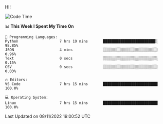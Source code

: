 HI! 
<!--START_SECTION:waka-->
![Code Time](http://img.shields.io/badge/Code%20Time-180%20hrs%2051%20mins-blue)

📊 **This Week I Spent My Time On** 

```text
💬 Programming Languages: 
Python                   7 hrs 10 mins       ████████████████████████░   98.85% 
JSON                     4 mins              ░░░░░░░░░░░░░░░░░░░░░░░░░   0.96% 
Text                     0 secs              ░░░░░░░░░░░░░░░░░░░░░░░░░   0.15% 
CSV                      0 secs              ░░░░░░░░░░░░░░░░░░░░░░░░░   0.03%

🔥 Editors: 
VS Code                  7 hrs 15 mins       █████████████████████████   100.0%

💻 Operating System: 
Linux                    7 hrs 15 mins       █████████████████████████   100.0%

```


 Last Updated on 08/11/2022 19:00:52 UTC
<!--END_SECTION:waka-->

